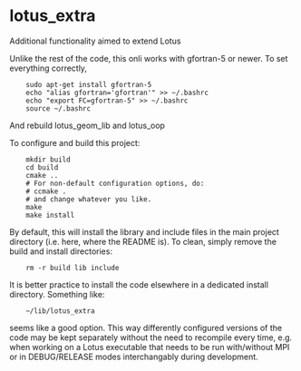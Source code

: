 # lotus_extra

Additional functionality aimed to extend Lotus

Unlike the rest of the code, this onli works with gfortran-5 or newer.
To set everything correctly,
```
	sudo apt-get install gfortran-5
	echo "alias gfortran='gfortran'" >> ~/.bashrc
	echo "export FC=gfortran-5" >> ~/.bashrc
	source ~/.bashrc
```
And rebuild lotus_geom_lib and lotus_oop

To configure and build this project:
```
	mkdir build
	cd build
	cmake ..
	# For non-default configuration options, do:
	# ccmake .
	# and change whatever you like.
	make
	make install
```

By default, this will install the library and include files in the
main project directory (i.e. here, where the README is). To clean,
simply remove the build and install directories:
```
	rm -r build lib include
```

It is better practice to install the code elsewhere in a dedicated
install directory. Something like:
```
	~/lib/lotus_extra
```
seems like a good option. This way differently configured versions
of the code may be kept separately without the need to recompile
every time, e.g. when working on a Lotus executable that needs to
be run with/without MPI or in DEBUG/RELEASE modes interchangably
during development.
